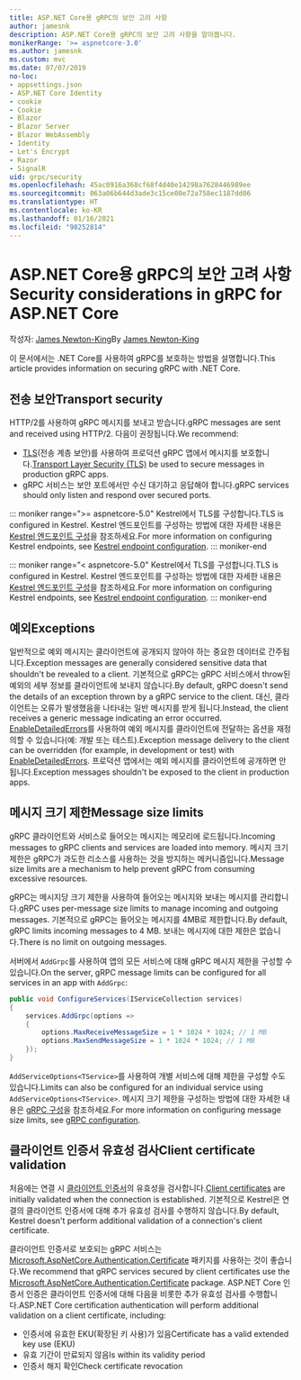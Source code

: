 ```yaml
---
title: ASP.NET Core용 gRPC의 보안 고려 사항
author: jamesnk
description: ASP.NET Core용 gRPC의 보안 고려 사항을 알아봅니다.
monikerRange: '>= aspnetcore-3.0'
ms.author: jamesnk
ms.custom: mvc
ms.date: 07/07/2019
no-loc:
- appsettings.json
- ASP.NET Core Identity
- cookie
- Cookie
- Blazor
- Blazor Server
- Blazor WebAssembly
- Identity
- Let's Encrypt
- Razor
- SignalR
uid: grpc/security
ms.openlocfilehash: 45ac0916a368cf68f4d40e14298a7628446989ee
ms.sourcegitcommit: 063a06b644d3ade3c15ce00e72a758ec1187dd06
ms.translationtype: HT
ms.contentlocale: ko-KR
ms.lasthandoff: 01/16/2021
ms.locfileid: "98252814"
---
```

# <a name="security-considerations-in-grpc-for-aspnet-core"></a><span data-ttu-id="0ba12-103">ASP.NET Core용 gRPC의 보안 고려 사항</span><span class="sxs-lookup"><span data-stu-id="0ba12-103">Security considerations in gRPC for ASP.NET Core</span></span>

<span data-ttu-id="0ba12-104">작성자: [James Newton-King](https://twitter.com/jamesnk)</span><span class="sxs-lookup"><span data-stu-id="0ba12-104">By [James Newton-King](https://twitter.com/jamesnk)</span></span>

<span data-ttu-id="0ba12-105">이 문서에서는 .NET Core를 사용하여 gRPC를 보호하는 방법을 설명합니다.</span><span class="sxs-lookup"><span data-stu-id="0ba12-105">This article provides information on securing gRPC with .NET Core.</span></span>

## <a name="transport-security"></a><span data-ttu-id="0ba12-106">전송 보안</span><span class="sxs-lookup"><span data-stu-id="0ba12-106">Transport security</span></span>

<span data-ttu-id="0ba12-107">HTTP/2를 사용하여 gRPC 메시지를 보내고 받습니다.</span><span class="sxs-lookup"><span data-stu-id="0ba12-107">gRPC messages are sent and received using HTTP/2.</span></span> <span data-ttu-id="0ba12-108">다음이 권장됩니다.</span><span class="sxs-lookup"><span data-stu-id="0ba12-108">We recommend:</span></span>

* <span data-ttu-id="0ba12-109">[TLS](https://tools.ietf.org/html/rfc5246)(전송 계층 보안)를 사용하여 프로덕션 gRPC 앱에서 메시지를 보호합니다.</span><span class="sxs-lookup"><span data-stu-id="0ba12-109">[Transport Layer Security (TLS)](https://tools.ietf.org/html/rfc5246) be used to secure messages in production gRPC apps.</span></span>
* <span data-ttu-id="0ba12-110">gRPC 서비스는 보안 포트에서만 수신 대기하고 응답해야 합니다.</span><span class="sxs-lookup"><span data-stu-id="0ba12-110">gRPC services should only listen and respond over secured ports.</span></span>

::: moniker range=">= aspnetcore-5.0"
<span data-ttu-id="0ba12-111">Kestrel에서 TLS를 구성합니다.</span><span class="sxs-lookup"><span data-stu-id="0ba12-111">TLS is configured in Kestrel.</span></span> <span data-ttu-id="0ba12-112">Kestrel 엔드포인트를 구성하는 방법에 대한 자세한 내용은 [Kestrel 엔드포인트 구성](xref:fundamentals/servers/kestrel/endpoints)을 참조하세요.</span><span class="sxs-lookup"><span data-stu-id="0ba12-112">For more information on configuring Kestrel endpoints, see [Kestrel endpoint configuration](xref:fundamentals/servers/kestrel/endpoints).</span></span>
::: moniker-end

::: moniker range="< aspnetcore-5.0"
<span data-ttu-id="0ba12-113">Kestrel에서 TLS를 구성합니다.</span><span class="sxs-lookup"><span data-stu-id="0ba12-113">TLS is configured in Kestrel.</span></span> <span data-ttu-id="0ba12-114">Kestrel 엔드포인트를 구성하는 방법에 대한 자세한 내용은 [Kestrel 엔드포인트 구성](xref:fundamentals/servers/kestrel#endpoint-configuration)을 참조하세요.</span><span class="sxs-lookup"><span data-stu-id="0ba12-114">For more information on configuring Kestrel endpoints, see [Kestrel endpoint configuration](xref:fundamentals/servers/kestrel#endpoint-configuration).</span></span>
::: moniker-end

## <a name="exceptions"></a><span data-ttu-id="0ba12-115">예외</span><span class="sxs-lookup"><span data-stu-id="0ba12-115">Exceptions</span></span>

<span data-ttu-id="0ba12-116">일반적으로 예외 메시지는 클라이언트에 공개되지 않아야 하는 중요한 데이터로 간주됩니다.</span><span class="sxs-lookup"><span data-stu-id="0ba12-116">Exception messages are generally considered sensitive data that shouldn't be revealed to a client.</span></span> <span data-ttu-id="0ba12-117">기본적으로 gRPC는 gRPC 서비스에서 throw된 예외의 세부 정보를 클라이언트에 보내지 않습니다.</span><span class="sxs-lookup"><span data-stu-id="0ba12-117">By default, gRPC doesn't send the details of an exception thrown by a gRPC service to the client.</span></span> <span data-ttu-id="0ba12-118">대신, 클라이언트는 오류가 발생했음을 나타내는 일반 메시지를 받게 됩니다.</span><span class="sxs-lookup"><span data-stu-id="0ba12-118">Instead, the client receives a generic message indicating an error occurred.</span></span> <span data-ttu-id="0ba12-119">[EnableDetailedErrors](xref:grpc/configuration#configure-services-options)를 사용하여 예외 메시지를 클라이언트에 전달하는 옵션을 재정의할 수 있습니다(예: 개발 또는 테스트).</span><span class="sxs-lookup"><span data-stu-id="0ba12-119">Exception message delivery to the client can be overridden (for example, in development or test) with [EnableDetailedErrors](xref:grpc/configuration#configure-services-options).</span></span> <span data-ttu-id="0ba12-120">프로덕션 앱에서는 예외 메시지를 클라이언트에 공개하면 안 됩니다.</span><span class="sxs-lookup"><span data-stu-id="0ba12-120">Exception messages shouldn't be exposed to the client in production apps.</span></span>

## <a name="message-size-limits"></a><span data-ttu-id="0ba12-121">메시지 크기 제한</span><span class="sxs-lookup"><span data-stu-id="0ba12-121">Message size limits</span></span>

<span data-ttu-id="0ba12-122">gRPC 클라이언트와 서비스로 들어오는 메시지는 메모리에 로드됩니다.</span><span class="sxs-lookup"><span data-stu-id="0ba12-122">Incoming messages to gRPC clients and services are loaded into memory.</span></span> <span data-ttu-id="0ba12-123">메시지 크기 제한은 gRPC가 과도한 리소스를 사용하는 것을 방지하는 메커니즘입니다.</span><span class="sxs-lookup"><span data-stu-id="0ba12-123">Message size limits are a mechanism to help prevent gRPC from consuming excessive resources.</span></span>

<span data-ttu-id="0ba12-124">gRPC는 메시지당 크기 제한을 사용하여 들어오는 메시지와 보내는 메시지를 관리합니다.</span><span class="sxs-lookup"><span data-stu-id="0ba12-124">gRPC uses per-message size limits to manage incoming and outgoing messages.</span></span> <span data-ttu-id="0ba12-125">기본적으로 gRPC는 들어오는 메시지를 4MB로 제한합니다.</span><span class="sxs-lookup"><span data-stu-id="0ba12-125">By default, gRPC limits incoming messages to 4 MB.</span></span> <span data-ttu-id="0ba12-126">보내는 메시지에 대한 제한은 없습니다.</span><span class="sxs-lookup"><span data-stu-id="0ba12-126">There is no limit on outgoing messages.</span></span>

<span data-ttu-id="0ba12-127">서버에서 `AddGrpc`를 사용하여 앱의 모든 서비스에 대해 gRPC 메시지 제한을 구성할 수 있습니다.</span><span class="sxs-lookup"><span data-stu-id="0ba12-127">On the server, gRPC message limits can be configured for all services in an app with `AddGrpc`:</span></span>

```csharp
public void ConfigureServices(IServiceCollection services)
{
    services.AddGrpc(options =>
    {
        options.MaxReceiveMessageSize = 1 * 1024 * 1024; // 1 MB
        options.MaxSendMessageSize = 1 * 1024 * 1024; // 1 MB
    });
}
```

<span data-ttu-id="0ba12-128">`AddServiceOptions<TService>`를 사용하여 개별 서비스에 대해 제한을 구성할 수도 있습니다.</span><span class="sxs-lookup"><span data-stu-id="0ba12-128">Limits can also be configured for an individual service using `AddServiceOptions<TService>`.</span></span> <span data-ttu-id="0ba12-129">메시지 크기 제한을 구성하는 방법에 대한 자세한 내용은 [gRPC 구성](xref:grpc/configuration)을 참조하세요.</span><span class="sxs-lookup"><span data-stu-id="0ba12-129">For more information on configuring message size limits, see [gRPC configuration](xref:grpc/configuration).</span></span>

## <a name="client-certificate-validation"></a><span data-ttu-id="0ba12-130">클라이언트 인증서 유효성 검사</span><span class="sxs-lookup"><span data-stu-id="0ba12-130">Client certificate validation</span></span>

<span data-ttu-id="0ba12-131">처음에는 연결 시 [클라이언트 인증서](https://tools.ietf.org/html/rfc5246#section-7.4.4)의 유효성을 검사합니다.</span><span class="sxs-lookup"><span data-stu-id="0ba12-131">[Client certificates](https://tools.ietf.org/html/rfc5246#section-7.4.4) are initially validated when the connection is established.</span></span> <span data-ttu-id="0ba12-132">기본적으로 Kestrel은 연결의 클라이언트 인증서에 대해 추가 유효성 검사를 수행하지 않습니다.</span><span class="sxs-lookup"><span data-stu-id="0ba12-132">By default, Kestrel doesn't perform additional validation of a connection's client certificate.</span></span>

<span data-ttu-id="0ba12-133">클라이언트 인증서로 보호되는 gRPC 서비스는 [Microsoft.AspNetCore.Authentication.Certificate](xref:security/authentication/certauth) 패키지를 사용하는 것이 좋습니다.</span><span class="sxs-lookup"><span data-stu-id="0ba12-133">We recommend that gRPC services secured by client certificates use the [Microsoft.AspNetCore.Authentication.Certificate](xref:security/authentication/certauth) package.</span></span> <span data-ttu-id="0ba12-134">ASP.NET Core 인증서 인증은 클라이언트 인증서에 대해 다음을 비롯한 추가 유효성 검사를 수행합니다.</span><span class="sxs-lookup"><span data-stu-id="0ba12-134">ASP.NET Core certification authentication will perform additional validation on a client certificate, including:</span></span>

* <span data-ttu-id="0ba12-135">인증서에 유효한 EKU(확장된 키 사용)가 있음</span><span class="sxs-lookup"><span data-stu-id="0ba12-135">Certificate has a valid extended key use (EKU)</span></span>
* <span data-ttu-id="0ba12-136">유효 기간이 만료되지 않음</span><span class="sxs-lookup"><span data-stu-id="0ba12-136">Is within its validity period</span></span>
* <span data-ttu-id="0ba12-137">인증서 해지 확인</span><span class="sxs-lookup"><span data-stu-id="0ba12-137">Check certificate revocation</span></span>

